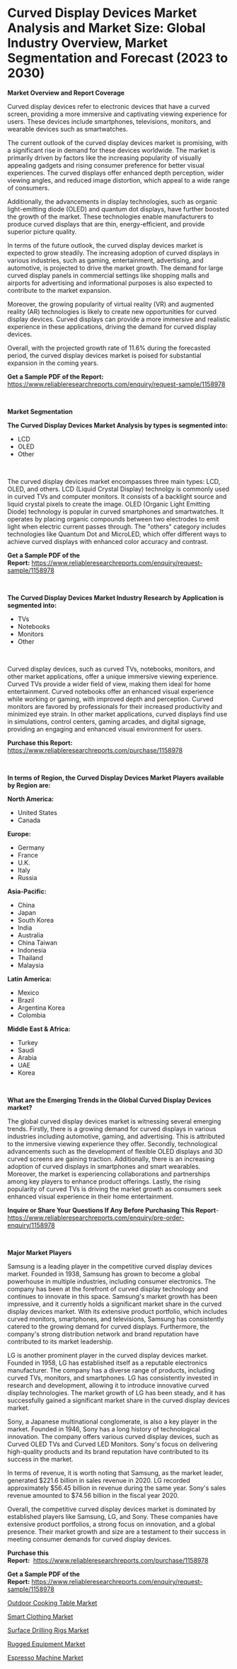 <p><h1>Curved Display Devices Market Analysis and Market Size: Global Industry Overview, Market Segmentation and Forecast (2023 to 2030)</h1></p><p><strong>Market Overview and Report Coverage</strong></p>
<p><p>Curved display devices refer to electronic devices that have a curved screen, providing a more immersive and captivating viewing experience for users. These devices include smartphones, televisions, monitors, and wearable devices such as smartwatches.</p><p>The current outlook of the curved display devices market is promising, with a significant rise in demand for these devices worldwide. The market is primarily driven by factors like the increasing popularity of visually appealing gadgets and rising consumer preference for better visual experiences. The curved displays offer enhanced depth perception, wider viewing angles, and reduced image distortion, which appeal to a wide range of consumers.</p><p>Additionally, the advancements in display technologies, such as organic light-emitting diode (OLED) and quantum dot displays, have further boosted the growth of the market. These technologies enable manufacturers to produce curved displays that are thin, energy-efficient, and provide superior picture quality.</p><p>In terms of the future outlook, the curved display devices market is expected to grow steadily. The increasing adoption of curved displays in various industries, such as gaming, entertainment, advertising, and automotive, is projected to drive the market growth. The demand for large curved display panels in commercial settings like shopping malls and airports for advertising and informational purposes is also expected to contribute to the market expansion.</p><p>Moreover, the growing popularity of virtual reality (VR) and augmented reality (AR) technologies is likely to create new opportunities for curved display devices. Curved displays can provide a more immersive and realistic experience in these applications, driving the demand for curved display devices.</p><p>Overall, with the projected growth rate of 11.6% during the forecasted period, the curved display devices market is poised for substantial expansion in the coming years.</p></p>
<p><strong>Get a Sample PDF of the Report:</strong> <a href="https://www.reliableresearchreports.com/enquiry/request-sample/1158978">https://www.reliableresearchreports.com/enquiry/request-sample/1158978</a></p>
<p>&nbsp;</p>
<p><strong>Market Segmentation</strong></p>
<p><strong>The Curved Display Devices Market Analysis by types is segmented into:</strong></p>
<p><ul><li>LCD</li><li>OLED</li><li>Other</li></ul></p>
<p>&nbsp;</p>
<p><p>The curved display devices market encompasses three main types: LCD, OLED, and others. LCD (Liquid Crystal Display) technolgy is commonly used in curved TVs and computer monitors. It consists of a backlight source and liquid crystal pixels to create the image. OLED (Organic Light Emitting Diode) technology is popular in curved smartphones and smartwatches. It operates by placing organic compounds between two electrodes to emit light when electric current passes through. The "others" category includes technologies like Quantum Dot and MicroLED, which offer different ways to achieve curved displays with enhanced color accuracy and contrast.</p></p>
<p><strong>Get a Sample PDF of the Report:</strong>&nbsp;<a href="https://www.reliableresearchreports.com/enquiry/request-sample/1158978">https://www.reliableresearchreports.com/enquiry/request-sample/1158978</a></p>
<p>&nbsp;</p>
<p><strong>The Curved Display Devices Market Industry Research by Application is segmented into:</strong></p>
<p><ul><li>TVs</li><li>Notebooks</li><li>Monitors</li><li>Other</li></ul></p>
<p>&nbsp;</p>
<p><p>Curved display devices, such as curved TVs, notebooks, monitors, and other market applications, offer a unique immersive viewing experience. Curved TVs provide a wider field of view, making them ideal for home entertainment. Curved notebooks offer an enhanced visual experience while working or gaming, with improved depth and perception. Curved monitors are favored by professionals for their increased productivity and minimized eye strain. In other market applications, curved displays find use in simulations, control centers, gaming arcades, and digital signage, providing an engaging and enhanced visual environment for users.</p></p>
<p><strong>Purchase this Report:</strong>&nbsp; <a href="https://www.reliableresearchreports.com/purchase/1158978">https://www.reliableresearchreports.com/purchase/1158978</a></p>
<p>&nbsp;</p>
<p><strong>In terms of Region, the Curved Display Devices Market Players available by Region are:</strong></p>
<p>
    <p> <strong> North America: </strong>
        <ul>
            <li>United States</li>
            <li>Canada</li>
        </ul>
        </p> 
    <p> <strong> Europe: </strong>
        <ul>
            <li>Germany</li>
            <li>France</li>
            <li>U.K.</li>
            <li>Italy</li>
            <li>Russia</li>
        </ul>
        </p> 
    <p> <strong> Asia-Pacific: </strong>
        <ul>
            <li>China</li>
            <li>Japan</li>
            <li>South Korea</li>
            <li>India</li>
            <li>Australia</li>
            <li>China Taiwan</li>
            <li>Indonesia</li>
            <li>Thailand</li>
            <li>Malaysia</li>
        </ul>
        </p> 
    <p> <strong> Latin America: </strong>
        <ul>
            <li>Mexico</li>
            <li>Brazil</li>
            <li>Argentina Korea</li>
            <li>Colombia</li>
        </ul>
        </p> 
    <p> <strong> Middle East & Africa: </strong>
        <ul>
            <li>Turkey</li>
            <li>Saudi</li>
            <li>Arabia</li>
            <li>UAE</li>
            <li>Korea</li>
        </ul>
    </p>
    </p>
<p>&nbsp;</p>
<p><strong>What are the Emerging Trends in the Global Curved Display Devices market?</strong></p>
<p><p>The global curved display devices market is witnessing several emerging trends. Firstly, there is a growing demand for curved displays in various industries including automotive, gaming, and advertising. This is attributed to the immersive viewing experience they offer. Secondly, technological advancements such as the development of flexible OLED displays and 3D curved screens are gaining traction. Additionally, there is an increasing adoption of curved displays in smartphones and smart wearables. Moreover, the market is experiencing collaborations and partnerships among key players to enhance product offerings. Lastly, the rising popularity of curved TVs is driving the market growth as consumers seek enhanced visual experience in their home entertainment.</p></p>
<p><strong>Inquire or Share Your Questions If Any Before Purchasing This Report</strong>- <a href="https://www.reliableresearchreports.com/enquiry/pre-order-enquiry/1158978">https://www.reliableresearchreports.com/enquiry/pre-order-enquiry/1158978</a></p>
<p>&nbsp;</p>
<p><strong>Major Market Players</strong></p>
<p><p>Samsung is a leading player in the competitive curved display devices market. Founded in 1938, Samsung has grown to become a global powerhouse in multiple industries, including consumer electronics. The company has been at the forefront of curved display technology and continues to innovate in this space. Samsung's market growth has been impressive, and it currently holds a significant market share in the curved display devices market. With its extensive product portfolio, which includes curved monitors, smartphones, and televisions, Samsung has consistently catered to the growing demand for curved displays. Furthermore, the company's strong distribution network and brand reputation have contributed to its market leadership.</p><p>LG is another prominent player in the curved display devices market. Founded in 1958, LG has established itself as a reputable electronics manufacturer. The company has a diverse range of products, including curved TVs, monitors, and smartphones. LG has consistently invested in research and development, allowing it to introduce innovative curved display technologies. The market growth of LG has been steady, and it has successfully gained a significant market share in the curved display devices market.</p><p>Sony, a Japanese multinational conglomerate, is also a key player in the market. Founded in 1946, Sony has a long history of technological innovation. The company offers various curved display devices, such as Curved OLED TVs and Curved LED Monitors. Sony's focus on delivering high-quality products and its brand reputation have contributed to its success in the market.</p><p>In terms of revenue, it is worth noting that Samsung, as the market leader, generated $221.6 billion in sales revenue in 2020. LG recorded approximately $56.45 billion in revenue during the same year. Sony's sales revenue amounted to $74.56 billion in the fiscal year 2020.</p><p>Overall, the competitive curved display devices market is dominated by established players like Samsung, LG, and Sony. These companies have extensive product portfolios, a strong focus on innovation, and a global presence. Their market growth and size are a testament to their success in meeting consumer demands for curved display devices.</p></p>
<p><strong>Purchase this Report:</strong>&nbsp;&nbsp;<a href="https://www.reliableresearchreports.com/purchase/1158978">https://www.reliableresearchreports.com/purchase/1158978</a></p>
<p></p>
<p><strong>Get a Sample PDF of the Report:</strong>&nbsp;<a href="https://www.reliableresearchreports.com/enquiry/request-sample/1158978">https://www.reliableresearchreports.com/enquiry/request-sample/1158978</a></p>
<p><p><a href="https://www.linkedin.com/pulse/outdoor-cooking-table-market-size-2023-2030-global-industrial-ixy9e/">Outdoor Cooking Table Market</a></p><p><a href="https://www.linkedin.com/pulse/decoding-smart-clothing-market-deep-dive-latest-trends-gwrbe/">Smart Clothing Market</a></p><p><a href="https://medium.com/@dannyharber1978/surface-drilling-rigs-market-size-growth-forecast-2023-2030-ddb3dbd82115">Surface Drilling Rigs Market</a></p><p><a href="https://www.linkedin.com/pulse/decoding-rugged-equipment-market-deep-dive-latest-trends-wwgce/">Rugged Equipment Market</a></p><p><a href="https://medium.com/@torreyjones2023/espresso-machine-market-size-growth-forecast-2023-2030-85b8839fe625">Espresso Machine Market</a></p></p>